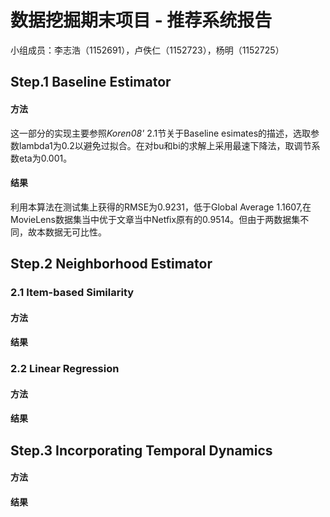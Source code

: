 数据挖掘期末项目 - 推荐系统报告
=====================
小组成员：李志浩（1152691），卢佚仁（1152723），杨明（1152725）

## Step.1 Baseline Estimator
#### 方法
这一部分的实现主要参照*Koren08'* 2.1节关于Baseline esimates的描述，选取参数lambda1为0.2以避免过拟合。在对bu和bi的求解上采用最速下降法，取调节系数eta为0.001。

#### 结果
利用本算法在测试集上获得的RMSE为0.9231，低于Global Average 1.1607,在MovieLens数据集当中优于文章当中Netfix原有的0.9514。但由于两数据集不同，故本数据无可比性。

## Step.2 Neighborhood Estimator
### 2.1 Item-based Similarity
#### 方法
#### 结果
### 2.2 Linear Regression
#### 方法
#### 结果
## Step.3 Incorporating Temporal Dynamics
#### 方法
#### 结果